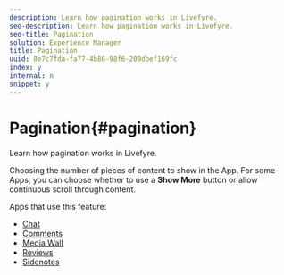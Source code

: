 ```yaml
---
description: Learn how pagination works in Livefyre.
seo-description: Learn how pagination works in Livefyre.
seo-title: Pagination
solution: Experience Manager
title: Pagination
uuid: 8e7c7fda-fa77-4b86-98f6-209dbef169fc
index: y
internal: n
snippet: y
---
```


# Pagination{#pagination}

Learn how pagination works in Livefyre.

Choosing the number of pieces of content to show in the App. For some Apps, you can choose whether to use a **Show More** button or allow continuous scroll through content.

Apps that use this feature:

* [Chat](../c-chat-app/c-chat-app.md#c_chat_app) 
* [Comments](c_comments_app.md#c_comments_app) 
* [Media Wall](../c-media-wall-app/c-media-wall-app.md#c_media_wall_app) 
* [Reviews](../c-reviews-app/c-reviews-app.md#c_reviews_app) 
* [Sidenotes](../c-sidenotes-app/c-sidenotes-app.md#c_sidenotes_app)


